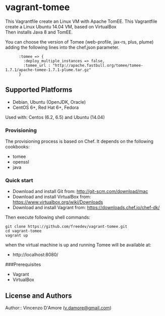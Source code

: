 # vagrant-tomee

This Vagrantfile create an Linux VM with Apache TomEE. 
This Vagrantfile create a Linux Ubuntu 14.04 VM, based on VirtualBox<br>
Then installs Java 8 and TomEE.

You can choose the version of Tomee (web-profile, jax-rs, plus, plume) adding the following lines
into the chef.json parameter.

```
      :tomee => {
        :deploy_multiple_instances => false,
        :tomee_url : "http://apache.fastbull.org/tomee/tomee-1.7.1/apache-tomee-1.7.1-plume.tar.gz"
      }
```


## Supported Platforms

- Debian, Ubuntu (OpenJDK, Oracle)
- CentOS 6+, Red Hat 6+, Fedora

Used with: Centos (6.2, 6.5) and Ubuntu (14.04)

### Provisioning

The provisioning process is based on Chef. It depends on the following cookbooks:

- tomee
- openssl
- java

### Quick start

- Download and install Git from: http://git-scm.com/download/mac
- Download and install VirtualBox from: https://www.virtualbox.org/wiki/Downloads
- Download and install Vagrant from: https://downloads.chef.io/chef-dk/

Then execute following shell commands:

    git clone https://github.com/freedev/vagrant-tomee.git
    cd vagrant-tomee
    vagrant up

when the virtual machine is up and running Tomee will be available at:

- http://localhost:8080/

###Prerequisites

- Vagrant 
- VirtualBox


## License and Authors

Author:: Vincenzo D'Amore (<v.damore@gmail.com>)
